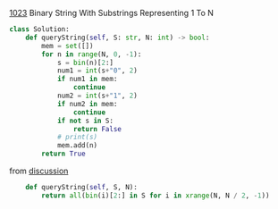 [1023](https://leetcode.com/problems/binary-string-with-substrings-representing-1-to-n/) Binary String With Substrings Representing 1 To N

```python
class Solution:
    def queryString(self, S: str, N: int) -> bool:
        mem = set([])
        for n in range(N, 0, -1):
            s = bin(n)[2:]
            num1 = int(s+"0", 2)
            if num1 in mem:
                continue
            num2 = int(s+"1", 2)
            if num2 in mem:
                continue
            if not s in S:
                return False
            # print(s)
            mem.add(n)
        return True
```

from [discussion](https://leetcode.com/problems/binary-string-with-substrings-representing-1-to-n/discuss/260847/JavaPython-O(S2))

```python
    def queryString(self, S, N):
        return all(bin(i)[2:] in S for i in xrange(N, N / 2, -1))
```